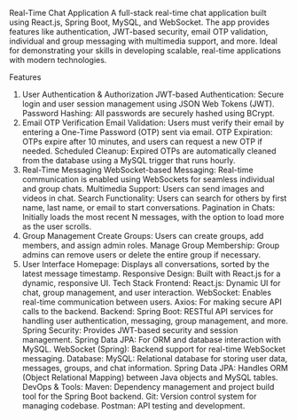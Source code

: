 Real-Time Chat Application
A full-stack real-time chat application built using React.js, Spring Boot, MySQL, and WebSocket. The app provides features like authentication, JWT-based security, email OTP validation, individual and group messaging with multimedia support, and more. Ideal for demonstrating your skills in developing scalable, real-time applications with modern technologies.

Features
1. User Authentication & Authorization
JWT-based Authentication: Secure login and user session management using JSON Web Tokens (JWT).
Password Hashing: All passwords are securely hashed using BCrypt.
2. Email OTP Verification
Email Validation: Users must verify their email by entering a One-Time Password (OTP) sent via email.
OTP Expiration: OTPs expire after 10 minutes, and users can request a new OTP if needed.
Scheduled Cleanup: Expired OTPs are automatically cleaned from the database using a MySQL trigger that runs hourly.
3. Real-Time Messaging
WebSocket-based Messaging: Real-time communication is enabled using WebSockets for seamless individual and group chats.
Multimedia Support: Users can send images and videos in chat.
Search Functionality: Users can search for others by first name, last name, or email to start conversations.
Pagination in Chats: Initially loads the most recent N messages, with the option to load more as the user scrolls.
4. Group Management
Create Groups: Users can create groups, add members, and assign admin roles.
Manage Group Membership: Group admins can remove users or delete the entire group if necessary.
5. User Interface
Homepage: Displays all conversations, sorted by the latest message timestamp.
Responsive Design: Built with React.js for a dynamic, responsive UI.
Tech Stack
Frontend:
React.js: Dynamic UI for chat, group management, and user interaction.
WebSocket: Enables real-time communication between users.
Axios: For making secure API calls to the backend.
Backend:
Spring Boot: RESTful API services for handling user authentication, messaging, group management, and more.
Spring Security: Provides JWT-based security and session management.
Spring Data JPA: For ORM and database interaction with MySQL.
WebSocket (Spring): Backend support for real-time WebSocket messaging.
Database:
MySQL: Relational database for storing user data, messages, groups, and chat information.
Spring Data JPA: Handles ORM (Object Relational Mapping) between Java objects and MySQL tables.
DevOps & Tools:
Maven: Dependency management and project build tool for the Spring Boot backend.
Git: Version control system for managing codebase.
Postman: API testing and development.
